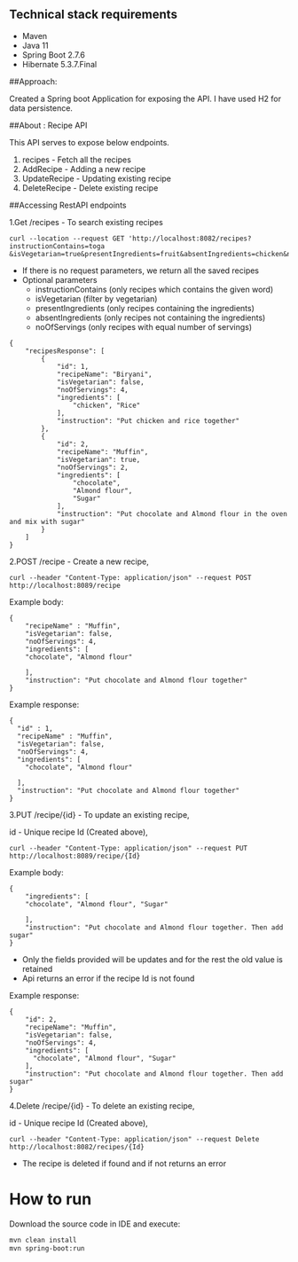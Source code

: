 ## Technical stack requirements
* Maven
* Java 11
* Spring Boot 2.7.6
* Hibernate 5.3.7.Final

##Approach:

Created a Spring boot Application for exposing the API.
I have used H2 for data persistence.

##About : Recipe API

This API serves to expose below endpoints.

1) recipes - Fetch all the recipes
2) AddRecipe - Adding a new recipe
3) UpdateRecipe - Updating existing recipe
4) DeleteRecipe - Delete existing recipe


##Accessing RestAPI endpoints

1.Get /recipes - To search existing recipes

```PostMan 
curl --location --request GET 'http://localhost:8082/recipes?instructionContains=toga
&isVegetarian=true&presentIngredients=fruit&absentIngredients=chicken&noOfServings=4'
```

* If there is no request parameters, we return all the saved recipes
* Optional parameters
  - instructionContains (only recipes which contains the given word)
  - isVegetarian (filter by vegetarian)
  - presentIngredients (only recipes containing the ingredients)
  - absentIngredients (only recipes not containing the ingredients)
  - noOfServings (only recipes with equal number of servings)

```json5
{
    "recipesResponse": [
        {
            "id": 1,
            "recipeName": "Biryani",
            "isVegetarian": false,
            "noOfServings": 4,
            "ingredients": [
                "chicken", "Rice"
            ],
            "instruction": "Put chicken and rice together"
        },
        {
            "id": 2,
            "recipeName": "Muffin",
            "isVegetarian": true,
            "noOfServings": 2,
            "ingredients": [
                "chocolate",
                "Almond flour",
                "Sugar"
            ],
            "instruction": "Put chocolate and Almond flour in the oven and mix with sugar"
        }
    ]
}
```

2.POST /recipe - Create a new recipe,

 ```PostMan
 curl --header "Content-Type: application/json" --request POST http://localhost:8089/recipe
 ```

Example body:
```json5
{
    "recipeName" : "Muffin",
    "isVegetarian": false,
    "noOfServings": 4,
    "ingredients": [ 
    "chocolate", "Almond flour"
    
    ],
    "instruction": "Put chocolate and Almond flour together"
}
```
Example response:
```json5
{
  "id" : 1,
  "recipeName" : "Muffin",
  "isVegetarian": false,
  "noOfServings": 4,
  "ingredients": [
    "chocolate", "Almond flour"

  ],
  "instruction": "Put chocolate and Almond flour together"
}
```

3.PUT /recipe/{id} - To update an existing recipe,

id - Unique recipe Id (Created above),
```PostMan 
curl --header "Content-Type: application/json" --request PUT http://localhost:8089/recipe/{Id}
```

Example body:
```json5
{
    "ingredients": [ 
    "chocolate", "Almond flour", "Sugar"
    
    ],
    "instruction": "Put chocolate and Almond flour together. Then add sugar"
}
```
* Only the fields provided will be updates and for the rest the old value is retained
* Api returns an error if the recipe Id is not found

Example response:
```json5
{
    "id": 2,
    "recipeName": "Muffin",
    "isVegetarian": false,
    "noOfServings": 4,
    "ingredients": [
      "chocolate", "Almond flour", "Sugar"
    ],
    "instruction": "Put chocolate and Almond flour together. Then add sugar"
}
```

4.Delete /recipe/{id} - To delete an existing recipe,

id - Unique recipe Id (Created above),
```PostMan 
curl --header "Content-Type: application/json" --request Delete http://localhost:8082/recipes/{Id}
```

* The recipe is deleted if found and if not returns an error


# How to run
Download the source code in IDE  and execute:
```bash
mvn clean install
mvn spring-boot:run
```
